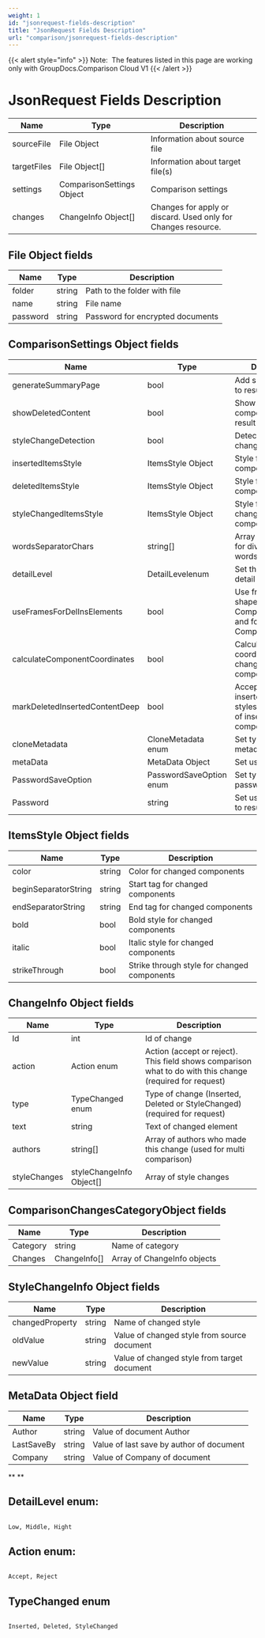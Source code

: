 ```yaml
---
weight: 1
id: "jsonrequest-fields-description"
title: "JsonRequest Fields Description"
url: "comparison/jsonrequest-fields-description"
---
```


{{< alert style="info" >}}
Note:  The features listed in this page are working only with GroupDocs.Comparison Cloud V1
{{< /alert >}}










# JsonRequest Fields Description #

 

|**Name**|**Type**|**Description**
|---|---|---
|sourceFile|File Object|Information about source file
|targetFiles|File Object[]|Information about target file(s)
|settings|ComparisonSettings Object|Comparison settings
|changes|ChangeInfo Object[]|Changes for apply or discard. Used only for Changes resource.


 

## File Object fields ##

|**Name**|**Type**|**Description**
|---|---|---
|folder|string|Path to the folder with file
|name|string|File name
|password|string|Password for encrypted documents


 

## ComparisonSettings Object fields ##

|**Name**|**Type**|**Description**
|---|---|---
|generateSummaryPage|bool|Add summary page to result document
|showDeletedContent|bool|Show deleted components in result document
|styleChangeDetection|bool|Detect style changes
|insertedItemsStyle|ItemsStyle Object|Style for inserted components
|deletedItemsStyle|ItemsStyle Object|Style for deleted components
|styleChangedItemsStyle|ItemsStyle Object|Style for style changed components
|wordsSeparatorChars|string[]|Array of separators for dividing text on words
|detailLevel|DetailLevelenum|Set the level for detail of comparison
|useFramesForDelInsElements|bool|Use frames for shapes in Comparison.Words and for rectangles in Comparison.Imaging
|calculateComponentCoordinates|bool|Calculate coordinates for changed components
|markDeletedInsertedContentDeep|bool|Accept inserted/deleted styles for all children of inserted/deleted components
|cloneMetadata|CloneMetadata enum|Set type of metadata to clone
|metaData|MetaData Object|Set user metadata
|PasswordSaveOption|PasswordSaveOption enum|Set type of password save
|Password|string|Set user Password to result document


 

## ItemsStyle Object fields ##

|**Name**|**Type**|**Description**
|---|---|---
|color|string|Color for changed components
|beginSeparatorString|string|Start tag for changed components
|endSeparatorString|string|End tag for changed components
|bold|bool|Bold style for changed components
|italic|bool|Italic style for changed components
|strikeThrough|bool|Strike through style for changed components


 

## ChangeInfo Object fields ##

|**Name**|**Type**|**Description**
|---|---|---
|Id|int|Id of change
|action|Action enum|Action (accept or reject). This field shows comparison what to do with this change (required for request)
|type|TypeChanged enum|Type of change (Inserted, Deleted or StyleChanged) (required for request)
|text|string|Text of changed element
|authors|string[]|Array of authors who made this change (used for multi comparison)
|styleChanges|styleChangeInfo Object[]|Array of style changes


 

## ComparisonChangesCategoryObject fields ##

|**Name**|**Type**|**Description**
|---|---|---
|Category|string|Name of category
|Changes|ChangeInfo[]|Array of ChangeInfo objects


 

## StyleChangeInfo Object fields ##

|**Name**|**Type**|**Description**
|---|---|---
|changedProperty|string|Name of changed style
|oldValue|string|Value of changed style from source document
|newValue|string|Value of changed style from target document


 

## MetaData Object field ##

|**Name**|**Type**|**Description**
|---|---|---
|Author|string|Value of document Author
|LastSaveBy|string|Value of last save by author of document
|Company|string|Value of Company of document


**
**

 

## DetailLevel enum: ##

```html 

Low, Middle, Hight

 ```

 

## Action enum: ##

```html 

Accept, Reject

 ```

 

## TypeChanged enum ##

```html 

Inserted, Deleted, StyleChanged

 ```
